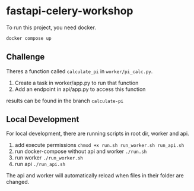 # fastapi-celery-workshop

To run this project, you need docker.

```sh
docker compose up
```

## Challenge

Theres a function called `calculate_pi` in `worker/pi_calc.py`.

1. Create a task in worker/app.py to run that function
1. Add an endpoint in api/app.py to access this function

results can be found in the branch `calculate-pi`

## Local Development

For local development, there are running scripts in root dir, worker and api.

1. add execute permissions `chmod +x run.sh run_worker.sh run_api.sh`
1. run docker-compose without api and worker `./run.sh`
1. run worker `./run_worker.sh`
1. run api `./run_api.sh`

The api and worker will automatically reload when files in their folder are changed.
